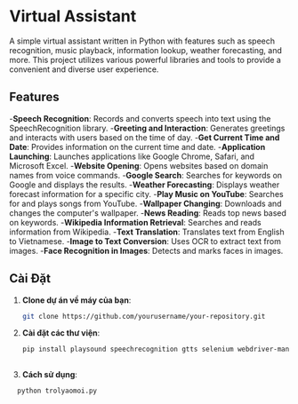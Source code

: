 # Virtual Assistant

A simple virtual assistant written in Python with features such as speech recognition, music playback, information lookup, weather forecasting, and more. This project utilizes various powerful libraries and tools to provide a convenient and diverse user experience.
## Features

-**Speech Recognition**: Records and converts speech into text using the SpeechRecognition library.
-**Greeting and Interaction**: Generates greetings and interacts with users based on the time of day.
-**Get Current Time and Date**: Provides information on the current time and date.
-**Application Launching**: Launches applications like Google Chrome, Safari, and Microsoft Excel.
-**Website Opening**: Opens websites based on domain names from voice commands.
-**Google Search**: Searches for keywords on Google and displays the results.
-**Weather Forecasting**: Displays weather forecast information for a specific city.
-**Play Music on YouTube**: Searches for and plays songs from YouTube.
-**Wallpaper Changing**: Downloads and changes the computer's wallpaper.
-**News Reading**: Reads top news based on keywords.
-**Wikipedia Information Retrieval**: Searches and reads information from Wikipedia.
-**Text Translation**: Translates text from English to Vietnamese.
-**Image to Text Conversion**: Uses OCR to extract text from images.
-**Face Recognition in Images**: Detects and marks faces in images.


## Cài Đặt

1. **Clone dự án về máy của bạn**:
   ```bash
   git clone https://github.com/yourusername/your-repository.git
2. **Cài đặt các thư viện**:
   ```bash
   pip install playsound speechrecognition gtts selenium webdriver-manager wikipedia-api deep-translator pytesseract pillow face_recognition opencv-python matplotlib requests beautifulsoup4 youtube-search-python
    
4. **Cách sử dụng**:
 ```bash
   python trolyaomoi.py 

